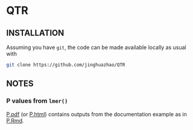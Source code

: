 # QTR

## INSTALLATION

Assuming you have `git`, the code can be made available locally as usual with
```bash
git clone https://github.com/jinghuazhao/QTR
```

## NOTES

### P values from `lmer()`

[P.pdf](P.pdf) (or [P.html](P.html)) contains outputs from the documentation example as in [P.Rmd](P.Rmd).
